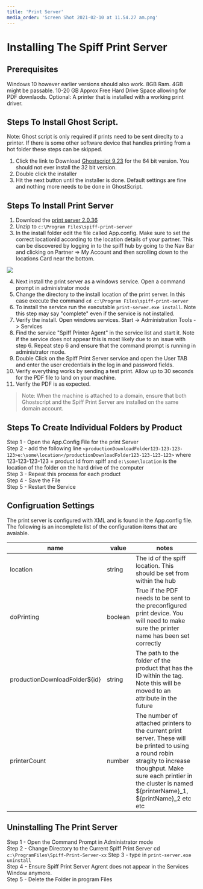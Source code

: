 ```yaml
---
title: 'Print Server'
media_order: 'Screen Shot 2021-02-10 at 11.54.27 am.png'
---
```


# Installing The Spiff Print Server 

## Prerequisites
Windows 10 however earlier versions should also work.
8GB Ram. 4GB might be passable.
10-20 GB Approx Free Hard Drive Space allowing for PDF downlaods.
Optional: A printer that is installed with a working print driver.

## Steps To Install Ghost Script. 

Note: Ghost script is only required if prints need to be sent direclty to a printer. If there is some other software device that handles printing from a hot folder these steps can be skipped.

1. Click the link to Download [Ghostscript 9.23](https://github.com/ArtifexSoftware/ghostpdl-downloads/releases/download/gs923/gs923w64.exe) for the 64 bit version. You should not ever install the 32 bit version.
2. Double click the installer 
3. Hit the next button until the installer is done. Default settings are fine and nothing more needs to be done in GhostScript. 

## Steps To Install Print Server

1. Download the [print server 2.0.36](https://s3-ap-southeast-2.amazonaws.com/local.code.spiff.com.au/spiff-print-server-releases/spiff-print-server-2.0.36.zip)
2. Unzip to `c:\Program Files\spiff-print-server`
3. In the install folder edit the file called App.config. Make sure to set the correct locationId according to the location details of your partner. This can be discovered by logging in to the spiff hub by going to the Nav Bar and clicking on Partner => My Account and then scrolling down to the locations Card near the bottom. 

![](https://help.spiff.com.au/user/pages/12.developer/04.print-server/Screen%20Shot%202021-02-10%20at%2011.54.27%20am.png)


4. Next install the print server as a windows service. Open a command prompt in administrator mode
5. Change the directory to the install location of the print server. In this case execute the command `cd c:\Program Files\spiff-print-server`
6. To install the service run the executable `print-server.exe install`. Note this step may say "complete" even if the service is not installed.
7. Verify the install. Open windows services. Start -> Administration Tools -> Services
8. Find the service "Spiff Printer Agent" in the service list and start it. Note if the service does not appear this is most likely due to an issue with step 6. Repeat step 6 and ensure that the command prompt is running in administrator mode. 
9. Double Click on the Spiff Print Server service and open the User TAB and enter the user credentials in the log in and password fields.
10. Verify everything works by sending a test print. Allow up to 30 seconds for the PDF file to land on your machine.
11. Verify the PDF is as expected.

> Note: When the machine is attached to a domain, ensure that both Ghostscript and the Spiff Print Server are installed on the same domain account.

## Steps To Create Individual Folders by Product

Step 1 - Open the App.Config File for the print Server   
Step 2 - add the following line `<productionDownloadFolder123-123-123-123>e:\some\location</productionDownloadFolder123-123-123-123>` where 123-123-123-123 = product Id from spiff and `e:\some\location` is the location of the folder on the hard drive of the computer  
Step 3 - Repeat this process for each product   
Step 4 - Save the File  
Step 5 - Restart the Service  



## Configruation Settings
The print server is configured with XML and is found in the App.config file. The following is an incomplete list of the configuration items that are avaiable.

|name|value|notes|
|----|----|----|
|location|string|The id of the spiff location. This should be set from within the hub|
|doPrinting|boolean|True if the PDF needs to be sent to the preconfigured print device. You will need to make sure the printer name has been set correctly|
|productionDownloadFolder${id}|string|The path to the folder of the product that has the ID within the tag. Note this will be moved to an attribute in the future|
|printerCount|number|The number of attached printers to the current print server. These will be printed to using a round robin stragity to increase thoughput. Make sure each printier in the cluster is named ${printerName}\_1, ${printName}\_2 etc etc|

## Uninstalling The Print Server

Step 1 - Open the Command Prompt in Administrator mode  
Step 2 - Change Directory to the Current Spiff Print Server cd `c:\ProgramFiles\Spiff-Print-Server-xx`
Step 3 - type in `print-server.exe uninstall`  
Step 4 - Ensure Spiff Print Server Agrent does not appear in the Services Window anymore.  
Step 5 - Delete the Folder in program Files  

